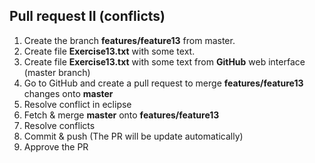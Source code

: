 ## Pull request II (conflicts)
1. Create the branch **features/feature13** from master.
2. Create file **Exercise13.txt** with some text.
3. Create file **Exercise13.txt** with some text from **GitHub** web interface (master branch)
4. Go to GitHub and create a pull request to merge **features/feature13** changes onto **master**
5. Resolve conflict in eclipse
  1. Fetch & merge **master** onto **features/feature13**
  2. Resolve conflicts
  3. Commit & push (The PR will be update automatically)
6. Approve the PR
